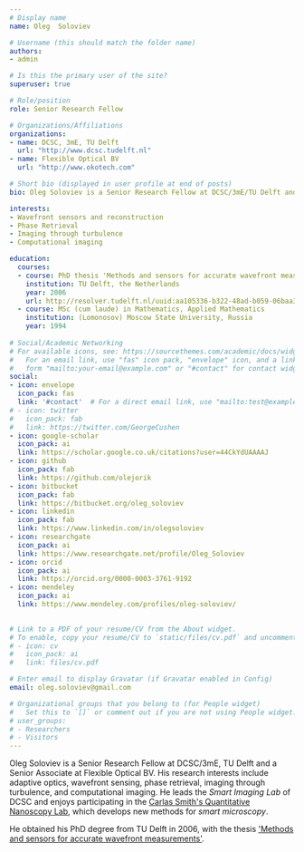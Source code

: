 ```yaml
---
# Display name
name: Oleg  Soloviev

# Username (this should match the folder name)
authors:
- admin

# Is this the primary user of the site?
superuser: true

# Role/position
role: Senior Research Fellow

# Organizations/Affiliations
organizations:
- name: DCSC, 3mE, TU Delft
  url: "http://www.dcsc.tudelft.nl"
- name: Flexible Optical BV
  url: "http://www.okotech.com"

# Short bio (displayed in user profile at end of posts)
bio: Oleg Soloviev is a Senior Research Fellow at DCSC/3mE/TU Delft and a Senior Associate at Flexible Optical BV.

interests:
- Wavefront sensors and reconstruction
- Phase Retrieval
- Imaging through turbulence
- Computational imaging

education:
  courses:
  - course: PhD thesis 'Methods and sensors for accurate wavefront measurements' 
    institution: TU Delft, the Netherlands
    year: 2006
    url: http://resolver.tudelft.nl/uuid:aa105336-b322-48ad-b059-06baa3d2a96e
  - course: MSc (cum laude) in Mathematics, Applied Mathematics 
    institution: (Lomonosov) Moscow State University, Russia
    year: 1994
  
# Social/Academic Networking
# For available icons, see: https://sourcethemes.com/academic/docs/widgets/#icons
#   For an email link, use "fas" icon pack, "envelope" icon, and a link in the
#   form "mailto:your-email@example.com" or "#contact" for contact widget.
social:
- icon: envelope
  icon_pack: fas
  link: '#contact'  # For a direct email link, use "mailto:test@example.org".
# - icon: twitter
#   icon_pack: fab
#   link: https://twitter.com/GeorgeCushen
- icon: google-scholar
  icon_pack: ai
  link: https://scholar.google.co.uk/citations?user=44CkYdUAAAAJ
- icon: github
  icon_pack: fab
  link: https://github.com/olejorik
- icon: bitbucket
  icon_pack: fab
  link: https://bitbucket.org/oleg_soloviev
- icon: linkedin
  icon_pack: fab
  link: https://www.linkedin.com/in/olegsoloviev
- icon: researchgate
  icon_pack: ai
  link: https://www.researchgate.net/profile/Oleg_Soloviev
- icon: orcid
  icon_pack: ai
  link: https://orcid.org/0000-0003-3761-9192  
- icon: mendeley
  icon_pack: ai
  link: https://www.mendeley.com/profiles/oleg-soloviev/
  

# Link to a PDF of your resume/CV from the About widget.
# To enable, copy your resume/CV to `static/files/cv.pdf` and uncomment the lines below.  
# - icon: cv
#   icon_pack: ai
#   link: files/cv.pdf

# Enter email to display Gravatar (if Gravatar enabled in Config)
email: oleg.soloviev@gmail.com

# Organizational groups that you belong to (for People widget)
#   Set this to `[]` or comment out if you are not using People widget.  
# user_groups:
# - Researchers
# - Visitors
---
```


Oleg Soloviev is a Senior  Research Fellow at  DCSC/3mE, TU Delft and a Senior Associate at Flexible Optical BV. His research interests include adaptive optics, wavefront sensing, phase retrieval, imaging through turbulence, and computational imaging. He leads the *Smart Imaging Lab* of DCSC and enjoys participating in the [Carlas Smith's Quantitative Nanoscopy Lab](https://www.tudelft.nl/3me/over/afdelingen/delft-center-for-systems-and-control/research/numerics-for-control-identification/quantitative-nanoscopy), which develops new methods for *smart microscopy*.

He  obtained his PhD degree from TU Delft in 2006, with the thesis ['Methods and sensors for accurate wavefront measurements'](http://resolver.tudelft.nl/uuid:aa105336-b322-48ad-b059-06baa3d2a96e). 
